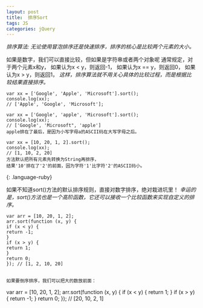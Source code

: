 ```yaml
---
layout: post
title:  排序Sort
tags: JS
categories: jQuery
---
```



*排序算法: 无论使用冒泡排序还是快速排序，排序的核心是比较两个元素的大小。*

如果是数字，我们可以直接比较，但如果是字符串或者两个对象呢
通常规定，对于两个元素x和y，
如果认为x \< y，则返回-1，
如果认为x == y，则返回0，
如果认为x \> y，则返回1，
*这样，排序算法就不用关心具体的比较过程，而是根据比较结果直接排序。*






~~~
var xx = ['Google', 'Apple', 'Microsoft'].sort();
console.log(xx);
// ['Apple', 'Google', 'Microsoft'];

var xx = ['Google', 'apple', 'Microsoft'].sort();
console.log(xx);
// ['Google', 'Microsoft", 'apple']
apple排在了最后，是因为小写字母a的ASCII码在大写字母之后。

var xx = [10, 20, 1, 2].sort();
console.log(xx);
// [1, 10, 2, 20]
方法默认把所有元素先转换为String再排序，
结果'10'排在了'2'的前面，因为字符'1'比字符'2'的ASCII码小。
~~~
{: .language-ruby}


如果不知道sort()方法的默认排序规则，直接对数字排序，绝对栽进坑里！
*幸运的是，sort()方法也是一个高阶函数，它还可以接收一个比较函数来实现自定义的排序。*

~~~
var arr = [10, 20, 1, 2];
arr.sort(function (x, y) {
if (x < y) {
return -1;
}
if (x > y) {
return 1;
}
return 0;
}); // [1, 2, 10, 20]


如果要倒序排序，我们可以把大的数放前面：
~~~
var arr = [10, 20, 1, 2];
arr.sort(function (x, y) {
if (x \< y) {
return 1;
}
if (x \> y) {
return -1;
}
return 0;
}); // [20, 10, 2, 1]



